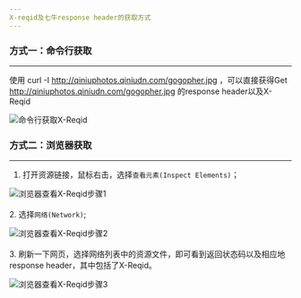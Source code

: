 ```yaml
---
X-reqid及七牛response header的获取方式
---
```


### 方式一：命令行获取
---
使用 curl -I http://qiniuphotos.qiniudn.com/gogopher.jpg ，可以直接获得Get http://qiniuphotos.qiniudn.com/gogopher.jpg 的response header以及X-Reqid

![命令行获取X-Reqid](http://qiniu-plupload.qiniudn.com/progress_4.png)



### 方式二：浏览器获取
---
1. 打开资源链接，鼠标右击，选择`查看元素(Inspect Elements)`；

![浏览器查看X-Reqid步骤1](http://qiniu-plupload.qiniudn.com/progress_1.png)
<br/><br/>2. 选择`网络(Network)`;

![浏览器查看X-Reqid步骤2](http://qiniu-plupload.qiniudn.com/progress_2.png)
<br/><br/>3. 刷新一下网页，选择网络列表中的资源文件，即可看到返回状态码以及相应地response header，其中包括了X-Reqid。

![浏览器查看X-Reqid步骤3](http://qiniu-plupload.qiniudn.com/progress_3.png)
